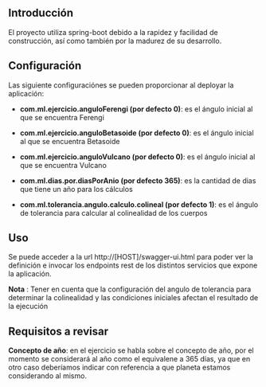 ## Introducción

El proyecto utiliza spring-boot debido a la rapidez y facilidad de construcción, así como también por la madurez de su desarrollo.


## Configuración

Las siguiente configuraciónes se pueden proporcionar al deployar la aplicación:

- **com.ml.ejercicio.anguloFerengi (por defecto 0)**: es el ángulo inicial al que se encuentra Ferengi 
	
- **com.ml.ejercicio.anguloBetasoide (por defecto 0)**: es el ángulo inicial al que se encuentra Betasoide
	
- **com.ml.ejercicio.anguloVulcano (por defecto 0)**: es el ángulo inicial al que se encuentra Vulcano

- **com.ml.dias.por.diasPorAnio (por defecto 365)**: es la cantidad de dias que tiene un año para los cálculos
	
- **com.ml.tolerancia.angulo.calculo.colineal (por defecto 1)**: es el ángulo de tolerancia para calcular al colinealidad de los cuerpos


## Uso

Se puede acceder a la url http://[HOST]/swagger-ui.html para poder ver la definición e invocar los endpoints rest de los distintos servicios que expone la aplicación.

**Nota** : Tener en cuenta que la configuración del angulo de tolerancia para determinar la colinealidad y las condiciones iniciales afectan el resultado de la ejecución 


## Requisitos a revisar

**Concepto de año**: en el ejercicio se habla sobre el concepto de año, por el momento se considerará al año como el equivalene a 365 días, ya que en otro caso deberíamos indicar con referencia a que planeta estamos considerando al mismo.

  